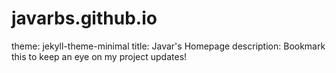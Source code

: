 # javarbs.github.io
theme: jekyll-theme-minimal
title: Javar's Homepage
description: Bookmark this to keep an eye on my project updates!
